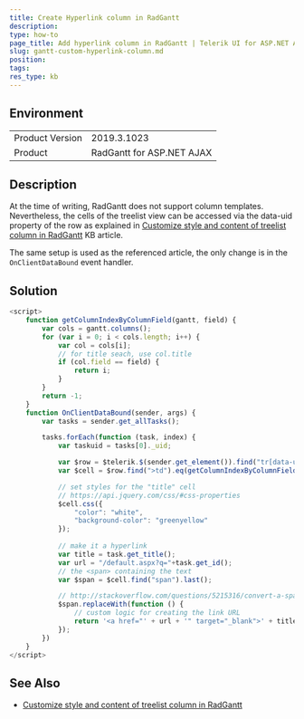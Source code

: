 ```yaml
---
title: Create Hyperlink column in RadGantt
description: 
type: how-to
page_title: Add hyperlink column in RadGantt | Telerik UI for ASP.NET AJAX
slug: gantt-custom-hyperlink-column.md
position: 
tags: 
res_type: kb
---
```


## Environment
<table>
	<tbody>
		<tr>
			<td>Product Version</td>
			<td>2019.3.1023</td>
		</tr>
		<tr>
			<td>Product</td>
			<td>RadGantt for ASP.NET AJAX</td>
		</tr>
	</tbody>
</table>


## Description

At the time of writing, RadGantt does not support column templates. Nevertheless, the cells of the treelist view can be accessed via the data-uid property of the row as explained in [Customize style and content of treelist column in RadGantt](/devtools/aspnet-ajax/knowledge-base/gantt-access-and-customize-treelist-cells) KB article.

The same setup is used as the referenced article, the only change is in the `OnClientDataBound` event handler.


## Solution

````JavaScript
<script>
    function getColumnIndexByColumnField(gantt, field) {
        var cols = gantt.columns();
        for (var i = 0; i < cols.length; i++) {
            var col = cols[i];
            // for title seach, use col.title
            if (col.field == field) {
                return i;
            }
        }
        return -1;
    }
    function OnClientDataBound(sender, args) {
        var tasks = sender.get_allTasks();

        tasks.forEach(function (task, index) {
            var taskuid = tasks[0]._uid;

            var $row = $telerik.$(sender.get_element()).find("tr[data-uid=" + taskuid + "]");
            var $cell = $row.find(">td").eq(getColumnIndexByColumnField(sender, "title"));

            // set styles for the "title" cell
            // https://api.jquery.com/css/#css-properties
            $cell.css({
                "color": "white",
                "background-color": "greenyellow"
            });
            
            // make it a hyperlink
            var title = task.get_title();
            var url = "/default.aspx?q="+task.get_id();
            // the <span> containing the text
            var $span = $cell.find("span").last();

            // http://stackoverflow.com/questions/5215316/convert-a-spans-text-into-a-hyperlink
            $span.replaceWith(function () {
                // custom logic for creating the link URL
                return '<a href="' + url + '" target="_blank">' + title + '</a>';
            });
        })
    }
</script>
````

## See Also

* [Customize style and content of treelist column in RadGantt](/devtools/aspnet-ajax/knowledge-base/gantt-access-and-customize-treelist-cells)

 